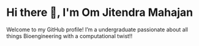 # Hi there 👋, I'm Om Jitendra Mahajan

Welcome to my GitHub profile! I’m a undergraduate passionate about all things Bioengineering with a computational twist!!
